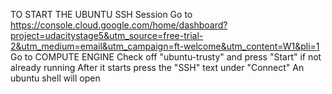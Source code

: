 TO START THE UBUNTU SSH Session
Go to 
https://console.cloud.google.com/home/dashboard?project=udacitystage5&utm_source=free-trial-2&utm_medium=email&utm_campaign=ft-welcome&utm_content=W1&pli=1
Go to COMPUTE ENGINE
Check off "ubuntu-trusty" and press "Start" if not already running
After it starts press the "SSH" text under "Connect"
An ubuntu shell will open

 
